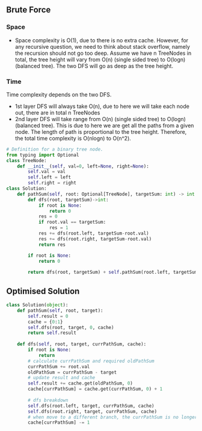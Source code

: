 Brute Force
----------
### Space

- Space complexity is O(1), due to there is no extra cache. However, for any recursive question, we need to think about stack overflow, namely the recursion should not go too deep.
Assume we have n TreeNodes in total, the tree height will vary from O(n) (single sided tree) to O(logn)(balanced tree).
The two DFS will go as deep as the tree height.

### Time
Time complexity depends on the two DFS.
- 1st layer DFS will always take O(n), due to here we will take each node out, there are in total n TreeNodes
- 2nd layer DFS will take range from O(n) (single sided tree) to O(logn)(balanced tree). This is due to here we are get all the paths from a given node. The length of path is proportional to the tree height.
Therefore, the total time complexity is O(nlogn) to O(n^2).

```python
# Definition for a binary tree node.
from typing import Optional
class TreeNode:
    def __init__(self, val=0, left=None, right=None):
        self.val = val
        self.left = left
        self.right = right
class Solution:
    def pathSum(self, root: Optional[TreeNode], targetSum: int) -> int:
        def dfs(root, targetSum)->int:
            if root is None:
                return 0            
            res = 0
            if root.val == targetSum:
                res = 1
            res += dfs(root.left, targetSum-root.val)
            res += dfs(root.right, targetSum-root.val) 
            return res

        if root is None:
            return 0
    
        return dfs(root, targetSum) + self.pathSum(root.left, targetSum) + self.pathSum(root.right, targetSum)
```

Optimised Solution
------------------
```python
class Solution(object):
    def pathSum(self, root, target):
        self.result = 0
        cache = {0:1}
        self.dfs(root, target, 0, cache)
        return self.result
    
    def dfs(self, root, target, currPathSum, cache):
        if root is None:
            return  
        # calculate currPathSum and required oldPathSum
        currPathSum += root.val
        oldPathSum = currPathSum - target
        # update result and cache
        self.result += cache.get(oldPathSum, 0)
        cache[currPathSum] = cache.get(currPathSum, 0) + 1
        
        # dfs breakdown
        self.dfs(root.left, target, currPathSum, cache)
        self.dfs(root.right, target, currPathSum, cache)
        # when move to a different branch, the currPathSum is no longer available, hence remove one. 
        cache[currPathSum] -= 1
```




